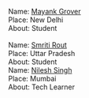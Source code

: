 Name: [Mayank Grover](https://github.com/MayankG514)<br/>
Place: New Delhi<br/>
About: Student <br/>
<br/>
Name: [Smriti Rout](https://github.com/smriti2311)<br/>
Place: Uttar Pradesh<br/>
About: Student <br/>
Name: [Nilesh Singh](https://github.com/nileshsingh9495)<br/>
Place: Mumbai<br/>
About: Tech Learner <br/>
